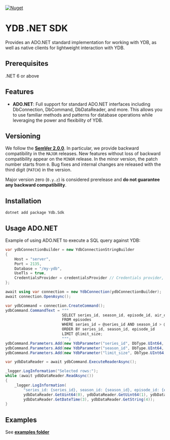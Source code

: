 [![Nuget](https://img.shields.io/nuget/v/Ydb.Sdk)](https://www.nuget.org/packages/Ydb.Sdk/)

# YDB .NET SDK
Provides an ADO.NET standard implementation for working with YDB, as well as native clients for lightweight interaction with YDB.

## Prerequisites
.NET 6 or above

## Features

- **ADO.NET**: Full support for standard ADO.NET interfaces including DbConnection, DbCommand, DbDataReader, and more. This allows you to use familiar methods and patterns for database operations while leveraging the power and flexibility of YDB.

## Versioning

We follow the **[SemVer 2.0.0](https://semver.org)**. In particular, we provide backward compatibility in the `MAJOR` releases. New features without loss of backward compatibility appear on the `MINOR` release. In the minor version, the patch number starts from `0`. Bug fixes and internal changes are released with the third digit (`PATCH`) in the version.

Major version zero (`0.y.z`) is considered prerelease and **do not guarantee any backward compatibility**.

## Installation

```
dotnet add package Ydb.Sdk
```

## Usage ADO.NET

Example of using ADO.NET to execute a SQL query against YDB:

```c#
var ydbConnectionBuilder = new YdbConnectionStringBuilder
{
    Host = "server",
    Port = 2135,
    Database = "/my-ydb",
    UseTls = true,
    CredentialsProvider = credentialsProvider // Credentials provider, see "Credentials" section
};

await using var connection = new YdbConnection(ydbConnectionBuilder);
await connection.OpenAsync();

var ydbCommand = connection.CreateCommand();
ydbCommand.CommandText = """
                         SELECT series_id, season_id, episode_id, air_date, title
                         FROM episodes
                         WHERE series_id = @series_id AND season_id > @season_id
                         ORDER BY series_id, season_id, episode_id
                         LIMIT @limit_size;
                         """;
ydbCommand.Parameters.Add(new YdbParameter("series_id", DbType.UInt64, 1U));
ydbCommand.Parameters.Add(new YdbParameter("season_id", DbType.UInt64, 1U));
ydbCommand.Parameters.Add(new YdbParameter("limit_size", DbType.UInt64, 3U));

var ydbDataReader = await ydbCommand.ExecuteReaderAsync();

_logger.LogInformation("Selected rows:");
while (await ydbDataReader.ReadAsync())
{
    _logger.LogInformation(
        "series_id: {series_id}, season_id: {season_id}, episode_id: {episode_id}, air_date: {air_date}, title: {title}",
        ydbDataReader.GetUint64(0), ydbDataReader.GetUint64(1), ydbDataReader.GetUint64(2),
        ydbDataReader.GetDateTime(3), ydbDataReader.GetString(4));
}
```

## Examples

See **[examples folder](https://github.com/ydb-platform/ydb-dotnet-sdk/tree/main/examples)**
